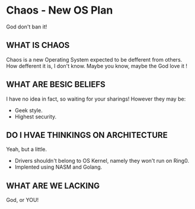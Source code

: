# Chaos - New OS Plan

God don't ban it!

## WHAT IS CHAOS

Chaos is a new Operating System expected to be defferent from others. How defferent it is, I don't know. Maybe you know, maybe the God love it !

## WHAT ARE BESIC BELIEFS

I have no idea in fact, so waiting for your sharings! However they may be:

* Geek style.
* Highest security.

## DO I HVAE THINKINGS ON ARCHITECTURE

Yeah, but a little.

* Drivers shouldn't belong to OS Kernel, namely they won't run on Ring0.
* Implented using NASM and Golang.

## WHAT ARE WE LACKING

God, or YOU!
